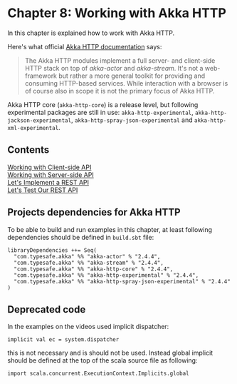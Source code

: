 # Chapter 8: Working with Akka HTTP
In this chapter is explained how to work with Akka HTTP.

Here's what official [Akka HTTP documentation](http://doc.akka.io/docs/akka/current/scala/http/introduction.html) says:
> The Akka HTTP modules implement a full server- and client-side HTTP stack on top of *akka-actor* and *akka-stream*. It's not a web-framework but rather a more general toolkit for providing and consuming HTTP-based services. While interaction with a browser is of course also in scope it is not the primary focus of Akka HTTP.
 
Akka HTTP core (`akka-http-core`) is a release level, but following experimental packages are still in use: `akka-http-experimental`, `akka-http-jackson-experimental`, `akka-http-spray-json-experimental` and `akka-http-xml-experimental`.

## Contents
[Working with Client-side API](akka-http-client-side-api)  
[Working with Server-side API](akka-http-server-side-api)  
[Let's Implement a REST API](rest-api)  
[Let's Test Our REST API](rest-api)

## Projects dependencies for Akka HTTP
To be able to build and run examples in this chapter, at least following dependencies should be defined in `build.sbt` file:

	libraryDependencies ++= Seq(
	  "com.typesafe.akka" %% "akka-actor" % "2.4.4",
	  "com.typesafe.akka" %% "akka-stream" % "2.4.4",
	  "com.typesafe.akka" %% "akka-http-core" % "2.4.4",
	  "com.typesafe.akka" %% "akka-http-experimental" % "2.4.4",
	  "com.typesafe.akka" %% "akka-http-spray-json-experimental" % "2.4.4"
	)

## Deprecated code
In the examples on the videos used implicit dispatcher:

	implicit val ec = system.dispatcher

this is not necessary and is should not be used. Instead global implicit should be defined at the top of the scala source file as following:

	import scala.concurrent.ExecutionContext.Implicits.global